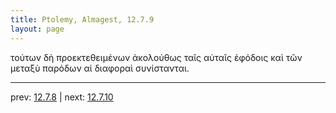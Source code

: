 ```yaml
---
title: Ptolemy, Almagest, 12.7.9
layout: page
---
```


τούτων δὴ προεκτεθειμένων ἀκολούθως ταῖς αὐταῖς ἐφόδοις καὶ τῶν μεταξὺ παρόδων αἱ διαφοραὶ συνίστανται. 

---

prev: [12.7.8](../12.7.8/) | next: [12.7.10](../12.7.10/)

